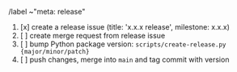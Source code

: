 /label ~"meta: release"

1. [x] create a release issue (title: 'x.x.x release', milestone: x.x.x)
1. [ ] create merge request from release issue
1. [ ] bump Python package version: `scripts/create-release.py {major/minor/patch}`
1. [ ] push changes, merge into `main` and tag commit with version
